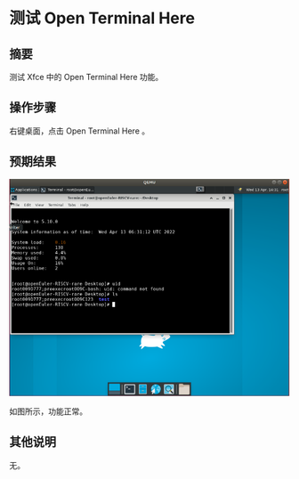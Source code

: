 # 测试 Open Terminal Here

## 摘要

测试 Xfce 中的 Open Terminal Here 功能。

## 操作步骤

右键桌面，点击 Open Terminal Here 。

## 预期结果

![测试OpenTerminalHere-1](./img/测试OpenTerminalHere-1.png)

如图所示，功能正常。

## 其他说明

无。
